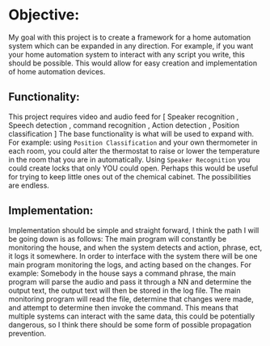 # Objective: 
My goal with this project is to create a framework for a home automation system which can be expanded in any direction. 
For example, if you want your home automation system to interact with any script you write, this should be possible. This would 
allow for easy creation and implementation of home automation devices. 

## Functionality: 
This project requires video and audio feed for [ Speaker recognition , Speech detection , command recognition , Action detection , Position classification ] 
The base functionality is what will be used to expand with. For example: using `Position Classification` and your own thermometer in each room, you could alter the 
thermostat to raise or lower the temperature in the room that you are in automatically. Using `Speaker Recognition` you could create locks that only YOU could open.
Perhaps this would be useful for trying to keep little ones out of the chemical cabinet. The possibilities are endless.

## Implementation: 
Implementation should be simple and straight forward, I think the path I will be going down is as follows: 
The main program will constantly be monitoring the house, and when the system detects and action, phrase, ect, it logs it somewhere. In order to interface with the system there will be one main program monitoring the logs, and acting based on the changes.
For example: Somebody in the house says a command phrase, the main program will parse the audio and pass it through a NN and determine the output text, the output text will then be stored in the log file. The main monitoring program will read the file,
determine that changes were made, and attempt to determine then invoke the command. This means that multiple systems can interact with the same data, this could be potentially dangerous, so I think there should be some form of possible propagation prevention.
